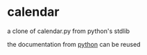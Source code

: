 # calendar
a clone of calendar.py from python's stdlib

the documentation from [python](https://docs.python.org/2/library/calendar.html) can be reused
